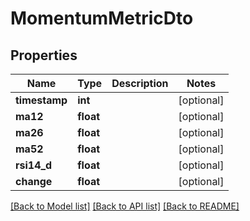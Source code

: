 # MomentumMetricDto

## Properties
Name | Type | Description | Notes
------------ | ------------- | ------------- | -------------
**timestamp** | **int** |  | [optional] 
**ma12** | **float** |  | [optional] 
**ma26** | **float** |  | [optional] 
**ma52** | **float** |  | [optional] 
**rsi14_d** | **float** |  | [optional] 
**change** | **float** |  | [optional] 

[[Back to Model list]](../README.md#documentation-for-models) [[Back to API list]](../README.md#documentation-for-api-endpoints) [[Back to README]](../README.md)

